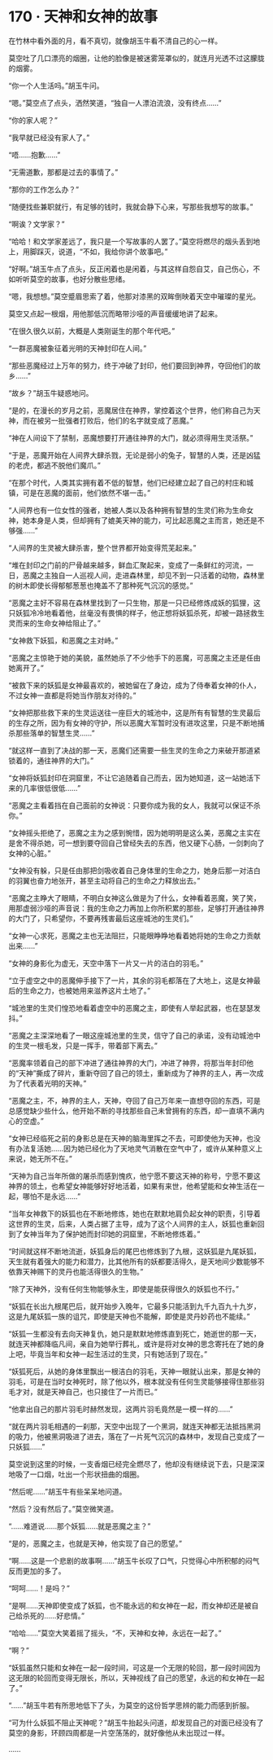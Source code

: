 <link rel="stylesheet" href="../styles/text.css"/>
<h1>170 · 天神和女神的故事</h1>

在竹林中看外面的月，看不真切，就像胡玉牛看不清自己的心一样。

莫空吐了几口漂亮的烟圈，让他的脸像是被迷雾笼罩似的，就连月光透不过这朦胧的烟雾。

“你一个人生活吗。”胡玉牛问。

“嗯。”莫空点了点头，洒然笑道，“独自一人漂泊流浪，没有终点……”

“你的家人呢？”

“我早就已经没有家人了。”

“唔……抱歉……”

“无需道歉，那都是过去的事情了。”

“那你的工作怎么办？”

“随便找些兼职就行，有足够的钱时，我就会静下心来，写那些我想写的故事。”

“啊诶？文学家？”

“哈哈！和文学家差远了，我只是一个写故事的人罢了。”莫空将燃尽的烟头丢到地上，用脚踩灭，说道，“不如，我给你讲个故事吧。”

“好啊。”胡玉牛点了点头，反正闲着也是闲着，与其这样自怨自艾，自己伤心，不如听听莫空的故事，也好分散些思绪。

“嗯，我想想。”莫空蹙眉思索了着，他那对漆黑的双眸倒映着天空中璀璨的星光。

莫空又点起一根烟，用他那低沉而略带沙哑的声音缓缓地讲了起来。

“在很久很久以前，大概是人类刚诞生的那个年代吧。”

“一群恶魔被象征着光明的天神封印在人间。”

“那些恶魔经过上万年的努力，终于冲破了封印，他们要回到神界，夺回他们的故乡……”

“故乡？”胡玉牛疑惑地问。

“是的，在漫长的岁月之前，恶魔居住在神界，掌控着这个世界，他们称自己为天神，而在被另一批强者打败后，他们的名字就变成了恶魔。”

“神在人间设下了禁制，恶魔想要打开通往神界的大门，就必须得用生灵活祭。”

“于是，恶魔开始在人间界大肆杀戮，无论是弱小的兔子，智慧的人类，还是凶猛的老虎，都逃不脱他们魔爪。”

“在那个时代，人类其实拥有着不低的智慧，他们已经建立起了自己的村庄和城镇，可是在恶魔的面前，他们依然不堪一击。”

“人间界也有一位女性的强者，她被人类以及各种拥有智慧的生灵们称为生命女神，她本身是人类，但却拥有了媲美天神的能力，可比起恶魔之主而言，她还是不够强……”

“人间界的生灵被大肆杀害，整个世界都开始变得荒芜起来。”

“堆在封印之门前的尸骨越来越多，鲜血汇聚起来，变成了一条鲜红的河流，一日，恶魔之主独自一人巡视人间，走进森林里，却见不到一只活着的动物，森林里的树木即使长得郁郁葱葱也掩盖不了那种死气沉沉的感觉。”

“恶魔之主好不容易在森林里找到了一只生物，那是一只已经修炼成妖的狐狸，这只妖狐冷冷地看着他，丝毫没有畏惧的样子，他正想将妖狐杀死，却被一路拯救生灵而来的生命女神给阻止了。”

“女神救下妖狐，和恶魔之主对峙。”

“恶魔之主惊艳于她的美貌，虽然她杀了不少他手下的恶魔，可恶魔之主还是任由她离开了。”

“被救下来的妖狐是女神最喜欢的，被她留在了身边，成为了侍奉着女神的仆人，不过女神一直都是将她当作朋友对待的。”

“女神把那些救下来的生灵运送往一座巨大的城池中，这是所有有智慧的生灵最后的生存之所，因为有女神的守护，所以恶魔大军暂时没有进攻这里，只是不断地捕杀那些落单的智慧生灵……”

“就这样一直到了决战的那一天，恶魔们还需要一些生灵的生命之力来破开那道紧锁着的，通往神界的大门。”

“女神将妖狐封印在洞窟里，不让它追随着自己而去，因为她知道，这一站她活下来的几率很低很低……”

“恶魔之主看着挡在自己面前的女神说：只要你成为我的女人，我就可以保证不杀你。”

“女神摇头拒绝了，恶魔之主为之感到惋惜，因为她明明是这么美，恶魔之主实在是舍不得杀她，可一想到要夺回自己曾经失去的东西，他又硬下心肠，一剑刺向了女神的心脏。”

“女神没有躲，只是任由那把剑吸收着自己身体里的生命之力，她身后那一对洁白的羽翼也奋力地张开，甚至主动将自己的生命之力释放出去。”

“恶魔之主睁大了眼睛，不明白女神这么做是为了什么，女神看着恶魔，笑了笑，用那虚弱沙哑的声音说：我的生命之力再加上你所积累的那些，足够打开通往神界的大门了，只希望你，不要再残害最后这座城池的生灵们。”

“女神一心求死，恶魔之主也无法阻拦，只能眼睁睁地看着她将她的生命之力贡献出来……”

“女神的身影化为虚无，天空中落下一片又一片的洁白的羽毛。”

“立于虚空之中的恶魔伸手接下了一片，其余的羽毛都落在了大地上，这是女神最后的生命之力，也被她用来滋养这片土地了。”

“城池里的生灵们惶恐地看着虚空中的恶魔之主，即使有人举起武器，也在瑟瑟发抖。”

“恶魔之主深深地看了一眼这座城池里的生灵，信守了自己的承诺，没有动城池中的生灵一根毛发，只是一挥手，带着部下离去。”

“恶魔率领着自己的部下冲进了通往神界的大门，冲进了神界，将那当年封印他的“天神”撕成了碎片，重新夺回了自己的领土，重新成为了神界的主人，再一次成为了代表着光明的天神。”

“恶魔之主，不，神界的主人，天神，夺回了自己万年来一直想夺回的东西，可是总感觉缺少些什么，他开始不断的寻找那些自己未曾拥有的东西，却一直填不满内心的空虚。”

“女神已经临死之前的身影总是在天神的脑海里挥之不去，可即使他为天神，也没有办法复活她……因为她已经化为了天地灵气消散在空气中了，或许从某种意义上来说，她无所不在。”

“天神为自己当年所做的屠杀而感到愧疚，他宁愿不要这天神的称号，宁愿不要这神界的领土，也希望女神能够好好地活着，如果有来世，他希望能和女神生活在一起，哪怕不是永远……”

“当年女神救下的妖狐也在不断地修炼，她也在默默地肩负起女神的职责，引导着这世界的生灵，后来，人类占据了主导，成为了这个人间界的主人，妖狐也重新回到了女神当年为了保护她而封印她的洞窟里，不断地修炼着。”

“时间就这样不断地流逝，妖狐身后的尾巴也修炼到了九根，这妖狐是九尾妖狐，天生就有着强大的能力和潜力，比其他所有的妖都要活得久，是天地间少数能够不依靠天神赐下的灵丹也能活得很久的生物。”

“除了天神外，没有任何生物能够永生，即使是能获得很久的妖狐也不行。”

“妖狐在长出九根尾巴后，就开始步入晚年，它最多只能活到九千九百九十九岁，这是九尾妖狐一族的诅咒，即使是天神也不能解，即使是灵丹妙药也不能续。”

“妖狐一生都没有去向天神复仇，她只是默默地修炼直到死亡，她逝世的那一天，就连天神都降临凡间，亲自为她举行葬礼，或许是将对女神的思念寄托在了她的身上吧，毕竟当年和女神一起生活过的生灵，只有她活到了现在。”

“妖狐死后，从她的身体里飘出一根洁白的羽毛，天神一眼就认出来，那是女神的羽毛，可是在当时女神死时，除了他以外，根本就没有任何生灵能够接得住那些羽毛才对，就是天神自己，也只接住了一片而已。”

“他拿出自己的那片羽毛时赫然发现，这两片羽毛竟然是一模一样的……”

“就在两片羽毛相遇的一刹那，天空中出现了一个黑洞，就连天神都无法抵挡黑洞的吸力，他被黑洞吸进了进去，落在了一片死气沉沉的森林中，发现自己变成了一只妖狐……”

莫空说到这里的时候，一支香烟已经完全燃尽了，他却没有继续说下去，只是深深地吸了一口烟，吐出一个形状扭曲的烟圈。

“然后呢……”胡玉牛有些呆呆地问道。

“然后？没有然后了。”莫空微笑道。

“……难道说……那个妖狐……就是恶魔之主？”

“是的，恶魔之主，也就是天神，他实现了自己的愿望。”

“啊……这是一个悲剧的故事啊……”胡玉牛长叹了口气，只觉得心中所积郁的闷气反而更加的多了。

“呵呵……！是吗？”

“是啊……天神即使变成了妖狐，也不能永远的和女神在一起，而女神却还是被自己给杀死的……好悲情。”

“哈哈……”莫空大笑着摇了摇头，“不，天神和女神，永远在一起了。”

“啊？”

“妖狐虽然只能和女神在一起一段时间，可这是一个无限的轮回，那一段时间因为这无限的轮回而变得无限长，所以，天神视线了自己的愿望，永远的和女神在一起了。”

“……”胡玉牛若有所思地低下了头，为莫空的这份哲学思辨的能力而感到折服。

“可为什么妖狐不阻止天神呢？”胡玉牛抬起头问道，却发现自己的对面已经没有了莫空的身影，环顾四周都是一片空荡荡的，就好像他从未出现过一样。

……
